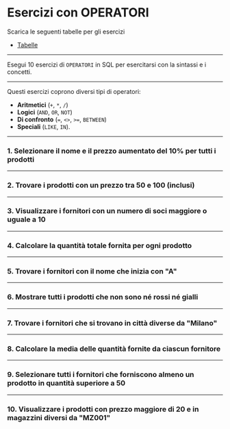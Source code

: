 # Esercizi con OPERATORI

Scarica le seguenti tabelle per gli esercizi

- [Tabelle](ese_10_tabelle_esercizi.md)

---


Esegui 10 esercizi di `OPERATORI` in SQL per esercitarsi con la sintassi e i concetti.

---

Questi esercizi coprono diversi tipi di operatori: 
- **Aritmetici** (`+`, `*`, `/`)
- **Logici** (`AND`, `OR`, `NOT`)
- **Di confronto** (`=`, `<>`, `>=`, `BETWEEN`)
- **Speciali** (`LIKE`, `IN`).

---

### **1. Selezionare il nome e il prezzo aumentato del 10% per tutti i prodotti**

---

### **2. Trovare i prodotti con un prezzo tra 50 e 100 (inclusi)**

---

### **3. Visualizzare i fornitori con un numero di soci maggiore o uguale a 10**

---

### **4. Calcolare la quantità totale fornita per ogni prodotto**

---

### **5. Trovare i fornitori con il nome che inizia con "A"**

---

### **6. Mostrare tutti i prodotti che non sono né rossi né gialli**

---

### **7. Trovare i fornitori che si trovano in città diverse da "Milano"**

---

### **8. Calcolare la media delle quantità fornite da ciascun fornitore**

---

### **9. Selezionare tutti i fornitori che forniscono almeno un prodotto in quantità superiore a 50**

---

### **10. Visualizzare i prodotti con prezzo maggiore di 20 e in magazzini diversi da "MZ001"**

